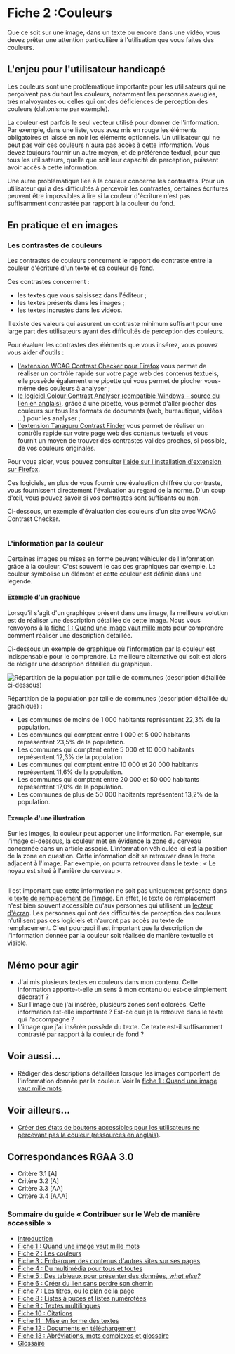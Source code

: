 # Fiche 2&nbsp;:Couleurs

Que ce soit sur une image, dans un texte ou encore dans une vidéo, vous devez prêter une attention particulière à l'utilisation que vous faites des couleurs.

## L'enjeu pour l'utilisateur handicapé

Les couleurs sont une problématique importante pour les utilisateurs qui ne perçoivent pas du tout les couleurs, notamment les personnes aveugles, très malvoyantes ou celles qui ont des déficiences de perception des couleurs (daltonisme par exemple).

La couleur est parfois le seul vecteur utilisé pour donner de l'information. Par exemple, dans une liste, vous avez mis en rouge les éléments obligatoires et laissé en noir les éléments optionnels. Un utilisateur qui ne peut pas voir ces couleurs n'aura pas accès à cette information. Vous devez toujours fournir un autre moyen, et de préférence textuel, pour que tous les utilisateurs, quelle que soit leur capacité de perception, puissent avoir accès à cette information.

Une autre problématique liée à la couleur concerne les contrastes. Pour un utilisateur qui a des difficultés à percevoir les contrastes, certaines écritures peuvent être impossibles à lire si la couleur d'écriture n'est pas suffisamment contrastée par rapport à la couleur du fond.

## En pratique et en images

### Les contrastes de couleurs

Les contrastes de couleurs concernent le rapport de contraste entre la couleur d'écriture d'un texte et sa couleur de fond.

Ces contrastes concernent&nbsp;:

- les textes que vous saisissez dans l'éditeur&nbsp;;
- les textes présents dans les images&nbsp;;
- les textes incrustés dans les vidéos.

Il existe des valeurs qui assurent un contraste minimum suffisant pour une large part des utilisateurs ayant des difficultés de perception des couleurs.

Pour évaluer les contrastes des éléments que vous insérez, vous pouvez vous aider d'outils&nbsp;:

- [l'extension WCAG <span lang="en">Contrast Checker</span> pour <span lang="en">Firefox</span>](https://addons.mozilla.org/fr/firefox/addon/wcag-contrast-checker/) vous permet de réaliser un contrôle rapide sur votre page web des contenus textuels, elle possède également une pipette qui vous permet de piocher vous-même des couleurs à analyser&nbsp;;
- [le logiciel <span lang="en">Colour Contrast Analyser</span> (compatible Windows - source du lien en anglais)](https://www.visionaustralia.org/business-and-professionals/digital-accessibility-services/resources/tools-to-download/colour-contrast-analyser-2-2-for-web-pages), grâce à une pipette, vous permet d'aller piocher des couleurs sur tous les formats de documents (web, bureautique, vidéos ...) pour les analyser&nbsp;;
- [l'extension Tanaguru <span lang="en">Contrast Finder</span>](https://addons.mozilla.org/fr/firefox/addon/tanaguru-contrast-finder/) vous permet de réaliser un contrôle rapide sur votre page web des contenus textuels et vous fournit un moyen de trouver des contrastes valides proches, si possible, de vos couleurs originales.

Pour vous aider, vous pouvez consulter <a href="https://support.mozilla.org/fr/kb/trouver-installer-modules-firefox">l'aide sur l'installation d'extension sur <span lang="en">Firefox</span></a>.

Ces logiciels, en plus de vous fournir une évaluation chiffrée du contraste, vous fournissent directement l'évaluation au regard de la norme. D'un coup d'œil, vous pouvez savoir si vos contrastes sont suffisants ou non.

Ci-dessous, un exemple d'évaluation des couleurs d'un site avec WCAG <span lang="en">Contrast Checker</span>.

<img src="img/couleurs/wcag-contrast.png" alt="" />

### L'information par la couleur

Certaines images ou mises en forme peuvent véhiculer de l'information grâce à la couleur. C'est souvent le cas des graphiques par exemple. La couleur symbolise un élément et cette couleur est définie dans une légende.

#### Exemple d'un graphique

Lorsqu'il s'agit d'un graphique présent dans une image, la meilleure solution est de réaliser une description détaillée de cette image. Nous vous renvoyons à la [fiche 1&nbsp;: Quand une image vaut mille mots](images.md) pour comprendre comment réaliser une description détaillée.

Ci-dessous un exemple de graphique où l'information par la couleur est indispensable pour le comprendre. La meilleure alternative qui soit est alors de rédiger une description détaillée du graphique.

<img src="img/couleurs/camembert.JPG" alt="Répartition de la population par taille de communes (description détaillée ci-dessous)" />

Répartition de la population par taille de communes (description détaillée du graphique)&nbsp;:

- Les communes de moins de 1 000 habitants représentent 22,3% de la population.
- Les communes qui comptent entre 1 000 et 5 000 habitants représentent 23,5% de la population.
- Les communes qui comptent entre 5 000 et  10 000 habitants représentent 12,3% de la population.
- Les communes qui comptent entre 10 000  et 20 000 habitants représentent 11,6% de la population.
- Les communes qui comptent entre 20 000 et 50 000 habitants représentent 17,0% de la population.
- Les communes de plus de 50 000 habitants représentent 13,2% de la population.


#### Exemple d'une illustration

Sur les images, la couleur peut apporter une information. Par exemple, sur l'image ci-dessous, la couleur met en évidence la zone du cerveau concernée dans un article associé. L'information véhiculée ici est la position de la zone en question. Cette information doit se retrouver dans le texte adjacent à l'image. Par exemple, on pourra retrouver dans le texte&nbsp;: « Le noyau est situé à l'arrière du cerveau ».

<img src="img/couleurs/info-couleurs.png" alt="" />

Il est important que cette information ne soit pas uniquement présente dans le [texte de remplacement de l'image](#glossaire.md#texte-de-remplacement). En effet, le texte de remplacement n'est bien souvent accessible qu'aux personnes qui utilisent un [lecteur d'écran](glossaire.md#lecteur-decran). Les personnes qui ont des difficultés de perception des couleurs n'utilisent pas ces logiciels et n'auront pas accès au texte de remplacement. C'est pourquoi il est important que la description de l'information donnée par la couleur soit réalisée de manière textuelle et visible.

## Mémo pour agir

- J'ai mis plusieurs textes en couleurs dans mon contenu. Cette information apporte-t-elle un sens à mon contenu ou est-ce simplement décoratif&nbsp;?
- Sur l'image que j'ai insérée, plusieurs zones sont colorées. Cette information est-elle importante&nbsp;? Est-ce que je la retrouve dans le texte qui l'accompagne&nbsp;?
- L'image que j'ai insérée possède du texte. Ce texte est-il suffisamment contrasté par rapport à la couleur de fond&nbsp;?

## Voir aussi...

- Rédiger des descriptions détaillées lorsque les images comportent de l'information donnée par la couleur. Voir la [fiche 1&nbsp;: Quand une image vaut mille mots](images.md).

## Voir ailleurs...

- [Créer des états de boutons accessibles pour les utilisateurs ne percevant pas la couleur (ressources en anglais)](http://uxmovement.com/buttons/making-selected-button-states-clear-for-color-blind-users).


## Correspondances RGAA 3.0

- Critère 3.1 [A]
- Critère 3.2 [A]
- Critère 3.3 [AA]
- Critère 3.4 [AAA]

### Sommaire du guide «&nbsp;Contribuer sur le Web de manière accessible&nbsp;»

* [Introduction](0-intro.md)
* [Fiche 1&nbsp;: Quand une image vaut mille mots](images.md)
* [Fiche 2&nbsp;: Les couleurs](couleurs.md)
* [Fiche 3&nbsp;: Embarquer des contenus d'autres sites sur ses pages](cadres.md)
* [Fiche 4&nbsp;: Du multimédia pour tous et toutes](multimedia.md)
* [Fiche 5&nbsp;: Des tableaux pour présenter des données, <i lang="en">what else?</i>](tableaux.md)
* [Fiche 6&nbsp;: Créer du lien sans perdre son chemin](liens.md)
* [Fiche 7&nbsp;: Les titres, ou le plan de la page](titres.md)
* [Fiche 8&nbsp;: Listes à puces et listes numérotées](listes.md)
* [Fiche 9&nbsp;: Textes multilingues](langue.md)
* [Fiche 10&nbsp;: Citations](citations.md)
* [Fiche 11&nbsp;: Mise en forme des textes](mise-en-forme.md)
* [Fiche 12&nbsp;: Documents en téléchargement](docs_telechargement.md)
* [Fiche 13&nbsp;: Abréviations, mots complexes et glossaire](definition.md)
* [Glossaire](glossaire.md)
